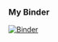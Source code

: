 
### My Binder

[![Binder](https://mybinder.org/badge_logo.svg)](https://mybinder.org/v2/gh/haoxins/mybinder/master)
